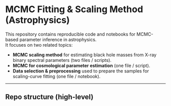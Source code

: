 # MCMC Fitting & Scaling Method (Astrophysics)

This repository contains reproducible code and notebooks for MCMC-based parameter inference in astrophysics.  
It focuses on two related topics:

- **MCMC scaling method** for estimating black hole masses from X-ray binary spectral parameters (two files / scripts).
- **MCMC for cosmological parameter estimation** (one file / script).
- **Data selection & preprocessing** used to prepare the samples for scaling-curve fitting (one file / notebook).

---

## Repo structure (high-level)
